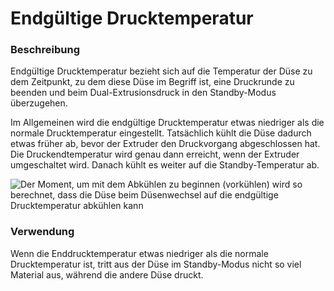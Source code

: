 Endgültige Drucktemperatur
====
### **Beschreibung**
Endgültige Drucktemperatur bezieht sich auf die Temperatur der Düse zu dem Zeitpunkt, zu dem diese Düse im Begriff ist, eine Druckrunde zu beenden und beim Dual-Extrusionsdruck in den Standby-Modus überzugehen.

Im Allgemeinen wird die endgültige Drucktemperatur etwas niedriger als die normale Drucktemperatur eingestellt. Tatsächlich kühlt die Düse dadurch etwas früher ab, bevor der Extruder den Druckvorgang abgeschlossen hat. Die Druckendtemperatur wird genau dann erreicht, wenn der Extruder umgeschaltet wird. Danach kühlt es weiter auf die Standby-Temperatur ab.

![Der Moment, um mit dem Abkühlen zu beginnen (vorkühlen) wird so berechnet, dass die Düse beim Düsenwechsel auf die endgültige Drucktemperatur abkühlen kann](../images/temperature_regulation.svg)

### **Verwendung**
Wenn die Enddrucktemperatur etwas niedriger als die normale Drucktemperatur ist, tritt aus der Düse im Standby-Modus nicht so viel Material aus, während die andere Düse druckt.